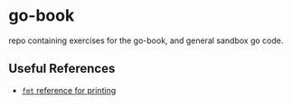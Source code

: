 # go-book

repo containing exercises for the go-book, and general sandbox go code.

## Useful References

- [`fmt` reference for printing](https://pkg.go.dev/fmt)
